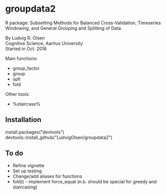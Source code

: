 # groupdata2

R package: Subsetting Methods for Balanced Cross-Validation, 
Timeseries Windowing, and General Grouping and Splitting of Data.  

By Ludvig R. Olsen  
Cognitive Science, Aarhus University  
Started in Oct. 2016  

Main functions:  
* group_factor  
* group 
* splt  
* fold  
  
Other tools:  
* %staircase%  

## Installation  
install.packages("devtools")  
devtools::install_github("LudvigOlsen/groupdata2")  

## To do  
* Refine vignette  
* Set up testing  
* Change/add aliases for functions  
* fold() - implement force_equal (n.b. should be special for greedy and staircasing)  

